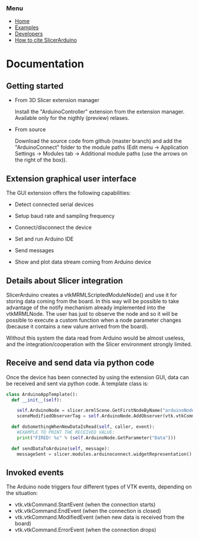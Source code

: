 ### Menu

* [Home](https://pzaffino.github.io/SlicerArduinoController/index)
* [Examples](https://pzaffino.github.io/SlicerArduinoController/examples)
* [Developers](https://pzaffino.github.io/SlicerArduinoController/developers)
* [How to cite SlicerArduino](https://pzaffino.github.io/SlicerArduinoController/citations)

# Documentation

## Getting started

* From 3D Slicer extension manager
  
  Install the "ArduinoController" extension from the extension manager.
  Available only for the nigthly (preview) relases.

* From source

  Download the source code from github (master branch) and add the "ArduinoConnect" folder to the module paths (Edit menu -> Application Settings -> Modules tab -> Additional module paths (use the arrows on the right of the box)).

## Extension graphical user interface

The GUI extension offers the following capabilities:

* Detect connected serial devices
* Setup baud rate and sampling frequency
* Connect/disconnect the device

* Set and run Arduino IDE

* Send messages
* Show and plot data stream coming from Arduino device

## Details about Slicer integration

SlicerArduino creates a vtkMRMLScriptedModuleNode() and use it for storing data coming from the board.
In this way will be possible to take advantage of the notify mechanism already implemented into the vtkMRMLNode.
The user has just to observe the node and so it will be possible to execute a custom function when a node parameter changes (because it contains a new valure arrived from the board).

Without this system the data read from Arduino would be almost useless, and the integration/cooperation with the Slicer environment strongly limited.

## Receive and send data via python code

Once the device has been connected by using the extension GUI, data can be received and sent via python code.
A template class is:

```python
class ArduinoAppTemplate():
  def __init__(self):

    self.ArduinoNode = slicer.mrmlScene.GetFirstNodeByName("arduinoNode")
    sceneModifiedObserverTag = self.ArduinoNode.AddObserver(vtk.vtkCommand.ModifiedEvent, self.doSomethingWhenNewDataIsRead)

  def doSomethingWhenNewDataIsRead(self, caller, event):
    #EXAMPLE TO PRINT THE RECEIVED VALUE:
    print("FIRED! %s" % (self.ArduinoNode.GetParameter("Data")))

  def sendDataToArduino(self, message):
    messageSent = slicer.modules.arduinoconnect.widgetRepresentation().self().logic.sendMessage(message)
```

## Invoked events

The Arduino node triggers four different types of VTK events, depending on the situation:

 * vtk.vtkCommand.StartEvent (when the connection starts)
 * vtk.vtkCommand.EndEvent (when the connection is closed)
 * vtk.vtkCommand.ModifiedEvent (when new data is received from the board)
 * vtk.vtkCommand.ErrorEvent (when the connection drops)
